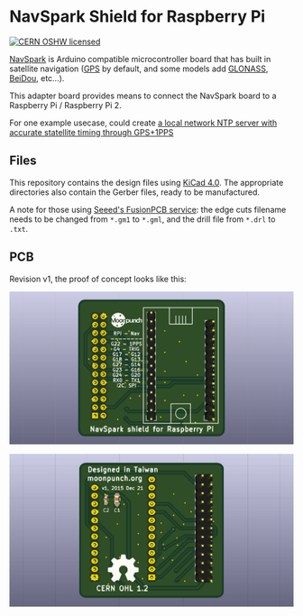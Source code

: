 # NavSpark Shield for Raspberry Pi

[![CERN OSHW licensed](https://img.shields.io/badge/license-CERN%20OHL%201.2-blue.svg)](./LICENSE.txt)

[NavSpark][NavSpark] is Arduino compatible microcontroller board that has built in satellite navigation ([GPS][GPS] by default, and some models add [GLONASS][GLONASS], [BeiDou][BeiDou], etc...).

This adapter board provides means to connect the NavSpark board to a Raspberry Pi / Raspberry Pi 2.

For one example usecase, could create [a local network NTP server with accurate statellite timing through GPS+1PPS][timing]

## Files

This repository contains the design files using [KiCad 4.0][kicad]. The appropriate directories also contain the Gerber files, ready to be manufactured.

A note for those using [Seeed's FusionPCB service][fusionpcb]: the edge cuts filename needs to be changed from `*.gm1` to `*.gml`, and the drill file from `*.drl` to `.txt`.

## PCB

Revision v1, the proof of concept looks like this:

![PCB Front][pcbfront]

![PCB Back][pcbback]

[NavSpark]: http://www.navspark.com.tw/ "NavSpark homepage"
[GPS]: https://en.wikipedia.org/wiki/Global_Positioning_System "GPS on Wikipedia"
[GLONASS]: https://en.wikipedia.org/wiki/Global_Positioning_System "GLONASS on Wikipedia"
[BeiDou]: https://en.wikipedia.org/wiki/BeiDou_Navigation_Satellite_System "BeiDou on Wikipedia"
[timing]: https://gergely.imreh.net/blog/2015/11/navspark-beidou-ntp/ "Dual Satellite NTP server with Navspark"
[kicad]: http://kicad-pcb.org/ "KiCad homepage"
[fusionpcb]: https://www.seeedstudio.com/service/index.php?r=pcb "Seeed Studio FusionPCB"

[pcbfront]: ./images/navspark_rpi_shield_v1_front.png "PCB front rendering with Kicad"
[pcbback]: ./images/navspark_rpi_shield_v1_back.png "PCB back rendering with KiCad"
